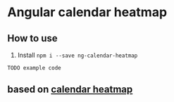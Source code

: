# Angular calendar heatmap


## How to use
1. Install `npm i --save ng-calendar-heatmap`

```
TODO example code
```

## based on [calendar heatmap](https://github.com/DKirwan/calendar-heatmap)
